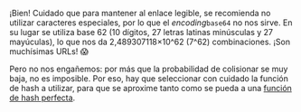 ¡Bien! Cuidado que para mantener al enlace legible, se recomienda no utilizar caracteres especiales, por lo que el _encoding_`base64` no nos sirve. En su lugar se utiliza base 62 (10 dígitos, 27 letras latinas minúsculas y 27 mayúculas), lo que nos da 2,489307118×10^62 (7^62) combinaciones. ¡Son muchísimas URLs!  :scream:

Pero no nos engañemos: por más que la probabilidad de colisionar se muy baja, no es imposible. Por eso, hay que seleccionar con cuidado la función de hash a utilizar, para que se aproxime tanto como se pueda a una [función de hash perfecta](https://en.wikipedia.org/wiki/Perfect_hash_function).